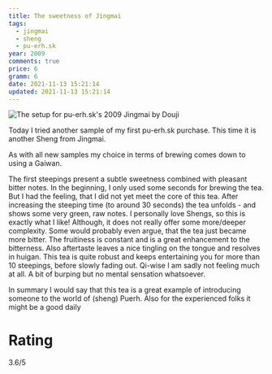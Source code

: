 ```yaml
---
title: The sweetness of Jingmai
tags:
  - jingmai
  - sheng
  - pu-erh.sk
year: 2009
comments: true
price: 6
gramm: 6
date: 2021-11-13 15:21:14
updated: 2021-11-13 15:21:14
---
```


![The setup for pu-erh.sk's 2009 Jingmai by Douji](setup.jpeg)

Today I tried another sample of my first pu-erh.sk purchase.
This time it is another Sheng from Jingmai.

<!-- more -->


As with all new samples my choice in terms of brewing comes down to using a Gaiwan.

The first steepings present a subtle sweetness combined with pleasant bitter notes.
In the beginning, I only used some seconds for brewing the tea. But I had the feeling,
that I did not yet meet the core of this tea.
After increasing the steeping time (to around 30 seconds) the tea unfolds - and shows some very green, raw notes. I personally love Shengs, so this is exactly what I like!
Although, it does not really offer some more/deeper complexity. Some would probably even argue, that the tea just became more bitter.
The fruitiness is constant and is a great enhancement to the bitterness. Also aftertaste leaves a nice tingling on the tongue and resolves in huigan.
This tea is quite robust and keeps entertaining you for more than 10 steepings, before slowly fading out.
Qi-wise I am sadly not feeling much at all. A bit of burping but no mental sensation whatsoever.

In summary I would say that this tea is a great example of introducing someone to the world of (sheng) Puerh. Also for the experienced folks it might be a good daily 

# Rating
3.6/5

